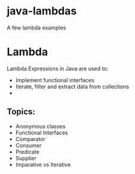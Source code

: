 # java-lambdas

A few lambda examples

# Lambda

Lambda Expressions in Java are used to:

- Implement functional interfaces
- Iterate, filter and extract data from collections
- 


## Topics:

- Anonymous classes
- Functional Interfaces
- Comparator 
- Consumer 
- Predicate 
- Supplier
- Imparative vs Iterative
